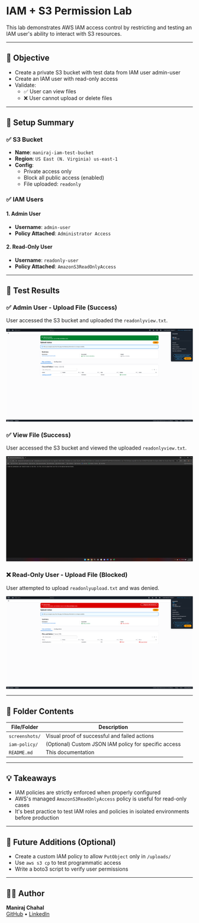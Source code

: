 # IAM + S3 Permission Lab

This lab demonstrates AWS IAM access control by restricting and testing an IAM user's ability to interact with S3 resources.

---

## 🔐 Objective

- Create a private S3 bucket with test data from IAM user admin-user
- Create an IAM user with read-only access
- Validate:
  - ✅ User can view files
  - ❌ User cannot upload or delete files

---

## 🧪 Setup Summary

### ✅ S3 Bucket
- **Name**: `maniraj-iam-test-bucket`
- **Region**: `US East (N. Virginia) us-east-1`
- **Config**:
  - Private access only
  - Block all public access (enabled)
  - File uploaded: `readonly`

### ✅ IAM Users
#### 1. Admin User
- **Username**: `admin-user`
- **Policy Attached**: `Administrator Access`
#### 2. Read-Only User
- **Username**: `readonly-user`
- **Policy Attached**: `AmazonS3ReadOnlyAccess`

---

## 🧪 Test Results

### ✅ Admin User - Upload File (Success)
User accessed the S3 bucket and uploaded the `readonlyview.txt`.

![Can View](screenshots/admin-user_successful_upload.png)

### ✅ View File (Success)
User accessed the S3 bucket and viewed the uploaded `readonlyview.txt`.

![Can View](screenshots/readonly-user_successful_view.png)

### ❌ Read-Only User - Upload File (Blocked)
User attempted to upload `readonlyupload.txt` and was denied.

![Denied Upload](screenshots/readonly-user_unsuccessful_upload.png)

---

## 📂 Folder Contents

| File/Folder | Description |
|-------------|-------------|
| `screenshots/` | Visual proof of successful and failed actions |
| `iam-policy/` | (Optional) Custom JSON IAM policy for specific access |
| `README.md` | This documentation |

---

## 💡 Takeaways

- IAM policies are strictly enforced when properly configured
- AWS's managed `AmazonS3ReadOnlyAccess` policy is useful for read-only cases
- It's best practice to test IAM roles and policies in isolated environments before production

---

## 🧱 Future Additions (Optional)

- Create a custom IAM policy to allow `PutObject` only in `/uploads/`
- Use `aws s3 cp` to test programmatic access
- Write a boto3 script to verify user permissions

---

## 🧑‍💻 Author

**Maniraj Chahal**  
[GitHub](https://github.com/manirajchahal) • [LinkedIn](https://www.linkedin.com/in/manirajchahal)
